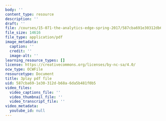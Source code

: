 ```yaml
---
body: ''
content_type: resource
description: ''
draft: ''
file: /courses/15-071-the-analytics-edge-spring-2017/587cba691e30312db68a6da5b481f0b5_WYrDTn37m-I.pdf
file_size: 14616
file_type: application/pdf
image_metadata:
  caption: ''
  credit: ''
  image-alt: ''
learning_resource_types: []
license: https://creativecommons.org/licenses/by-nc-sa/4.0/
ocw_type: OCWFile
resourcetype: Document
title: 3play pdf file
uid: 587cba69-1e30-312d-b68a-6da5b481f0b5
video_files:
  video_captions_file: ''
  video_thumbnail_file: ''
  video_transcript_file: ''
video_metadata:
  youtube_id: null
---
```

